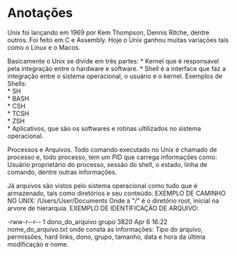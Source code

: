 # Anotações
Unix foi lançando em 1969 por Kem Thompson, Dennis Ritche, dentre outros.
Foi feito em C e Assembly.
Hoje o Unix ganhou muitas variações tais como o Linux e o Macos.

Basicamente o Unix se divide em três partes:
    * Kernel que é responsavel pela integração entre o hardware e software.
    * Shell é a interface que faz a integração entre o sistema operacional, o usuário e o kernel. Exemplos de Shells:<br>
        * SH<br>
        * BASH<br>
        * CSH<br>
        * TCSH<br>
        * ZSH<Br>
    * Aplicativos, que são os softwares e rotinas ultilizados no sistema operacional.

Processos e Arquivos.
Todo comando executado no Unix é chamado de processo e, todo processo, tem um PID que carrega informações como: Usuário proprietário do processo, sessão do shell, o estado, linha de comando, dentre outras informações.

Já arquivos são vistos pelo sistema operacional como tudo que é armazenado, tais como diretórios e seu conteúdo.
EXEMPLO DE CAMINHO NO UNIX: /Users/User/Documents
Onde a "/" é o diretório root, inicial na arvore de hierarquia.
EXEMPLO DE IDENTIFICAÇÃO DE ARQUIVO:

-rww-r--r-- 1 dono_do_arquivo grupo 3820 Apr 6 16:22 nome_do_arquivo.txt
onde consta as informações: Tipo do arquivo, permissões, hard links, dono, grupo, tamanho, data e hora da última modificação e nome.

